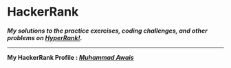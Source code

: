 # HackerRank

***My solutions to the practice exercises, coding challenges, and other problems on [HyperRank!](https://www.hackerrank.com/).***

---

**My HackerRank Profile :  [*Muhammad Awais*](https://www.hackerrank.com/muhammadawais261)**


